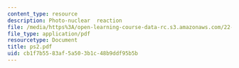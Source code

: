 ```yaml
---
content_type: resource
description: Photo-nuclear  reaction
file: /media/https%3A/open-learning-course-data-rc.s3.amazonaws.com/22-101-applied-nuclear-physics-fall-2003/cb1f7b5583af5a503b1c48b9ddf95b5b_ps2.pdf
file_type: application/pdf
resourcetype: Document
title: ps2.pdf
uid: cb1f7b55-83af-5a50-3b1c-48b9ddf95b5b
---
```

